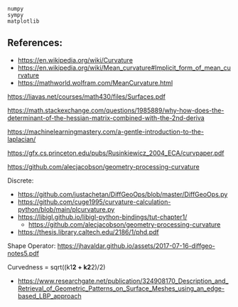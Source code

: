 
```
numpy
sympy
matplotlib
```

## References:
- https://en.wikipedia.org/wiki/Curvature
- https://en.wikipedia.org/wiki/Mean_curvature#Implicit_form_of_mean_curvature
- https://mathworld.wolfram.com/MeanCurvature.html

https://liavas.net/courses/math430/files/Surfaces.pdf

https://math.stackexchange.com/questions/1985889/why-how-does-the-determinant-of-the-hessian-matrix-combined-with-the-2nd-deriva 

https://machinelearningmastery.com/a-gentle-introduction-to-the-laplacian/

https://gfx.cs.princeton.edu/pubs/Rusinkiewicz_2004_ECA/curvpaper.pdf

https://github.com/alecjacobson/geometry-processing-curvature



Discrete:
- https://github.com/justachetan/DiffGeoOps/blob/master/DiffGeoOps.py
- https://github.com/cuge1995/curvature-calculation-python/blob/main/plcurvature.py
- https://libigl.github.io/libigl-python-bindings/tut-chapter1/
    - https://github.com/alecjacobson/geometry-processing-curvature
- https://thesis.library.caltech.edu/2186/1/phd.pdf


Shape Operator: https://jhavaldar.github.io/assets/2017-07-16-diffgeo-notes5.pdf


Curvedness = sqrt((k1**2 + k2**2)/2)
- https://www.researchgate.net/publication/324908170_Description_and_Retrieval_of_Geometric_Patterns_on_Surface_Meshes_using_an_edge-based_LBP_approach
